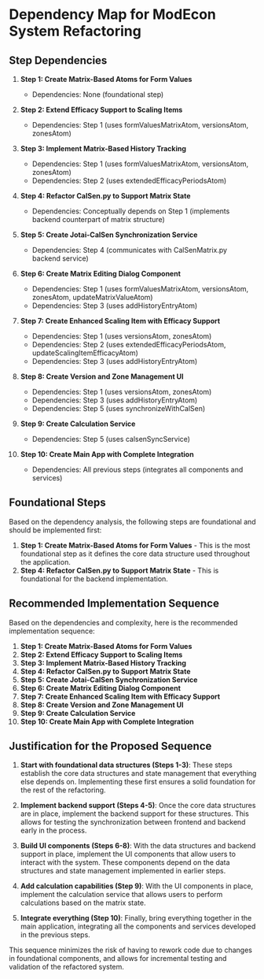# Dependency Map for ModEcon System Refactoring

## Step Dependencies

1. **Step 1: Create Matrix-Based Atoms for Form Values**
   - Dependencies: None (foundational step)

2. **Step 2: Extend Efficacy Support to Scaling Items**
   - Dependencies: Step 1 (uses formValuesMatrixAtom, versionsAtom, zonesAtom)

3. **Step 3: Implement Matrix-Based History Tracking**
   - Dependencies: Step 1 (uses formValuesMatrixAtom, versionsAtom, zonesAtom)
   - Dependencies: Step 2 (uses extendedEfficacyPeriodsAtom)

4. **Step 4: Refactor CalSen.py to Support Matrix State**
   - Dependencies: Conceptually depends on Step 1 (implements backend counterpart of matrix structure)

5. **Step 5: Create Jotai-CalSen Synchronization Service**
   - Dependencies: Step 4 (communicates with CalSenMatrix.py backend service)

6. **Step 6: Create Matrix Editing Dialog Component**
   - Dependencies: Step 1 (uses formValuesMatrixAtom, versionsAtom, zonesAtom, updateMatrixValueAtom)
   - Dependencies: Step 3 (uses addHistoryEntryAtom)

7. **Step 7: Create Enhanced Scaling Item with Efficacy Support**
   - Dependencies: Step 1 (uses versionsAtom, zonesAtom)
   - Dependencies: Step 2 (uses extendedEfficacyPeriodsAtom, updateScalingItemEfficacyAtom)
   - Dependencies: Step 3 (uses addHistoryEntryAtom)

8. **Step 8: Create Version and Zone Management UI**
   - Dependencies: Step 1 (uses versionsAtom, zonesAtom)
   - Dependencies: Step 3 (uses addHistoryEntryAtom)
   - Dependencies: Step 5 (uses synchronizeWithCalSen)

9. **Step 9: Create Calculation Service**
   - Dependencies: Step 5 (uses calsenSyncService)

10. **Step 10: Create Main App with Complete Integration**
    - Dependencies: All previous steps (integrates all components and services)

## Foundational Steps

Based on the dependency analysis, the following steps are foundational and should be implemented first:

1. **Step 1: Create Matrix-Based Atoms for Form Values** - This is the most foundational step as it defines the core data structure used throughout the application.
2. **Step 4: Refactor CalSen.py to Support Matrix State** - This is foundational for the backend implementation.

## Recommended Implementation Sequence

Based on the dependencies and complexity, here is the recommended implementation sequence:

1. **Step 1: Create Matrix-Based Atoms for Form Values**
2. **Step 2: Extend Efficacy Support to Scaling Items**
3. **Step 3: Implement Matrix-Based History Tracking**
4. **Step 4: Refactor CalSen.py to Support Matrix State**
5. **Step 5: Create Jotai-CalSen Synchronization Service**
6. **Step 6: Create Matrix Editing Dialog Component**
7. **Step 7: Create Enhanced Scaling Item with Efficacy Support**
8. **Step 8: Create Version and Zone Management UI**
9. **Step 9: Create Calculation Service**
10. **Step 10: Create Main App with Complete Integration**

## Justification for the Proposed Sequence

1. **Start with foundational data structures (Steps 1-3)**: These steps establish the core data structures and state management that everything else depends on. Implementing these first ensures a solid foundation for the rest of the refactoring.

2. **Implement backend support (Steps 4-5)**: Once the core data structures are in place, implement the backend support for these structures. This allows for testing the synchronization between frontend and backend early in the process.

3. **Build UI components (Steps 6-8)**: With the data structures and backend support in place, implement the UI components that allow users to interact with the system. These components depend on the data structures and state management implemented in earlier steps.

4. **Add calculation capabilities (Step 9)**: With the UI components in place, implement the calculation service that allows users to perform calculations based on the matrix state.

5. **Integrate everything (Step 10)**: Finally, bring everything together in the main application, integrating all the components and services developed in the previous steps.

This sequence minimizes the risk of having to rework code due to changes in foundational components, and allows for incremental testing and validation of the refactored system.
